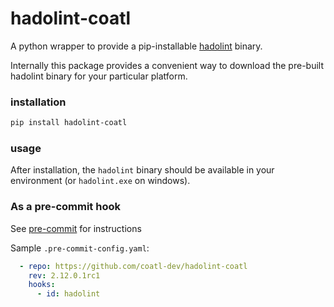# hadolint-coatl

A python wrapper to provide a pip-installable [hadolint] binary.

Internally this package provides a convenient way to download the pre-built
hadolint binary for your particular platform.

### installation

```bash
pip install hadolint-coatl
```

### usage

After installation, the `hadolint` binary should be available in your
environment (or `hadolint.exe` on windows).

### As a pre-commit hook

See [pre-commit] for instructions

Sample `.pre-commit-config.yaml`:

```yaml
  - repo: https://github.com/coatl-dev/hadolint-coatl
    rev: 2.12.0.1rc1
    hooks:
      - id: hadolint
```

[hadolint]: https://github.com/hadolint/hadolint
[pre-commit]: https://pre-commit.com
